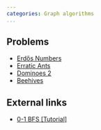 ```yaml
---
categories: Graph algorithms
...
```


## Problems
* [Erdős Numbers](https://open.kattis.com/problems/erdosnumbers)
* [Erratic Ants](https://open.kattis.com/problems/erraticants)
* [Dominoes 2](https://open.kattis.com/problems/dominoes2)
* [Beehives](https://open.kattis.com/problems/beehives2)

## External links
* [0-1 BFS [Tutorial]](http://codeforces.com/blog/entry/22276)
